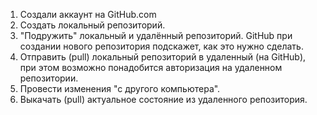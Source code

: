 1. Создали аккаунт на GitHub.com
2. Создать локальный репозиторий.
3. "Подружить" локальный и удалённый репозиторий. GitHub при создании нового репозитория подскажет, как это нужно сделать.
4. Отправить (pull) локальный репозиторий в удаленный (на GitHub), при этом возможно понадобится авторизация на удаленном репозитории.
5. Провести изменения "с другого компьютера".
6. Выкачать (pull) актуальное состояние из удаленного репозитория.